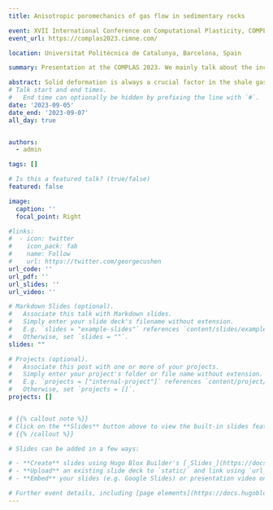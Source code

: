 ```yaml
---
title: Anisotropic poromechanics of gas flow in sedimentary rocks

event: XVII International Conference on Computational Plasticity, COMPLAS 2023
event_url: https://complas2023.cimne.com/

location: Universitat Politècnica de Catalunya, Barcelona, Spain

summary: Presentation at the COMPLAS 2023. We mainly talk about the incorporation of anisotropic elastoplastic deformation into the shale gas apparent permeability models.

abstract: Solid deformation is always a crucial factor in the shale gas transport model. While previous studies always adopt the assumption of isotropic poroelastic deformation, anisotropic poroelastoplastic deformation is rarely considered, despite the anisotropy being a ubiquitous property of natural rocks. In this work, an anisotropic poromechanical model is established to analyze the matrix porosity and apparent permeability evolutions during the process of shale gas migration. A recently developed constitutive model appropriate for rocks exhibiting transverse isotropy in both the elastic and plastic responses is adopted in this work. Through the stress point simulation, a new **double-U** shape curve of apparent permeability is obtained, which cannot be reproduced from the assumption of isotropic poroelasticity.
# Talk start and end times.
#   End time can optionally be hidden by prefixing the line with `#`.
date: '2023-09-05'
date_end: '2023-09-07'
all_day: true


authors:
  - admin

tags: []

# Is this a featured talk? (true/false)
featured: false

image:
  caption: ''
  focal_point: Right

#links:
#  - icon: twitter
#    icon_pack: fab
#    name: Follow
#    url: https://twitter.com/georgecushen
url_code: ''
url_pdf: ''
url_slides: ''
url_video: ''

# Markdown Slides (optional).
#   Associate this talk with Markdown slides.
#   Simply enter your slide deck's filename without extension.
#   E.g. `slides = "example-slides"` references `content/slides/example-slides.md`.
#   Otherwise, set `slides = ""`.
slides: ""

# Projects (optional).
#   Associate this post with one or more of your projects.
#   Simply enter your project's folder or file name without extension.
#   E.g. `projects = ["internal-project"]` references `content/project/deep-learning/index.md`.
#   Otherwise, set `projects = []`.
projects: []


# {{% callout note %}}
# Click on the **Slides** button above to view the built-in slides feature.
# {{% /callout %}}

# Slides can be added in a few ways:

# - **Create** slides using Hugo Blox Builder's [_Slides_](https://docs.hugoblox.com/reference/content-types/) feature and link using `slides` parameter in the front matter of the talk file
# - **Upload** an existing slide deck to `static/` and link using `url_slides` parameter in the front matter of the talk file
# - **Embed** your slides (e.g. Google Slides) or presentation video on this page using [shortcodes](https://docs.hugoblox.com/reference/markdown/).

# Further event details, including [page elements](https://docs.hugoblox.com/reference/markdown/) such as image galleries, can be added to the body of this page.
---
```

